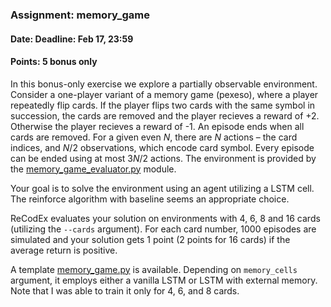 ### Assignment: memory_game
#### Date: Deadline: Feb 17, 23:59
#### Points: **5** bonus only

In this bonus-only exercise we explore a partially observable environment.
Consider a one-player variant of a memory game (pexeso), where a player repeatedly
flip cards. If the player flips two cards with the same symbol in succession,
the cards are removed and the player recieves a reward of +2. Otherwise the
player recieves a reward of -1. An episode ends when all cards are removed.
For a given even $N$, there are $N$ actions – the card indices, and $N/2$
observations, which encode card symbol. Every episode can be ended using
at most $3N/2$ actions. The environment is provided by the
[memory_game_evaluator.py](https://github.com/ufal/npfl122/tree/master/labs/11/memory_game_evaluator.py)
module.

Your goal is to solve the environment using an agent utilizing a LSTM cell.
The reinforce algorithm with baseline seems an appropriate choice.

ReCodEx evaluates your solution on environments with 4, 6, 8 and 16 cards
(utilizing the `--cards` argument). For each card number, 1000 episodes are
simulated and your solution gets 1 point (2 points for 16 cards) if the average
return is positive.

A template [memory_game.py](https://github.com/ufal/npfl122/tree/master/labs/11/memory_game.py)
is available. Depending on `memory_cells` argument, it employs either a vanilla
LSTM or LSTM with external memory. Note that I was able to train it only for 4, 6,
and 8 cards.
